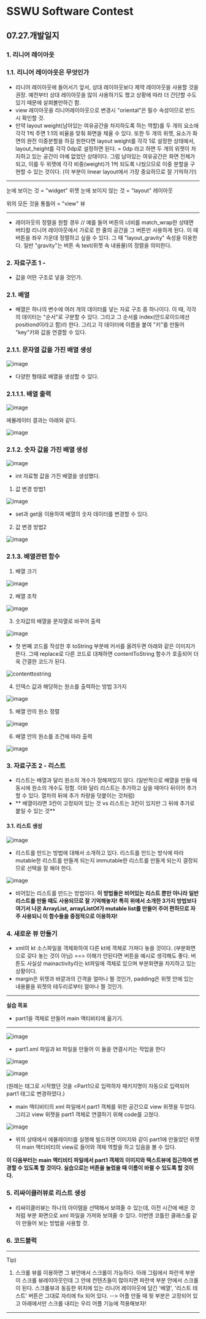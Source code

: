 # SSWU Software Contest
## 07.27.개발일지

### 1. 리니어 레이아웃 

### 1.1. 리니어 레이아웃은 무엇인가 

- 리니어 레이아웃에 들어서기 앞서, 상대 레이아웃보다 제약 레이아웃을 사용할 것을 권장. 예전부터 상대 레이아웃을 많이 사용하기도 했고 상황에 따라 더 간단할 수도 있기 때문에 살펴볼만하긴 함. 
- view 레이아웃을 리니어레이아웃으로 변경시 "oriental"은 필수 속성이므로 반드시 확인할 것. 
- 만약 layout weight(남아있는 여유공간을 차지하도록 하는 역할)를 두 개의 요소에 각각 1씩 주면 1:1의 비율을 맞춰 화면을 채울 수 있다. 또한 두 개의 위젯, 요소가 화면의 완전 이중분할을 하길 원한다면 layout weight를 각각 1로 설정한 상태에서, layout_height를 각각 0dp로 설정하면 된다. = 0dp 라고 하면 두 개의 위젯이 차지하고 있는 공간이 아예 없었던 상태이다. 그럼 남아있는 여유공간은 화면 전체가 되고, 이를 두 위젯에 각각 비중(weight)가 1씩 되도록 나눴으므로 이중 분할을 구현할 수 있는 것이다. (이 부분이 linear layout에서 가장 중요하므로 잘 기억하기!) 

---

눈에 보이는 것 = "widget" 위젯
눈에 보이지 않는 것 = "layout" 레이아웃 

위의 모든 것을 통틀어 = "view" 뷰

---

- 레이아웃의 정렬을 원할 경우 // 예를 들어 버튼의 너비를 match_wrap한 상태면 버티컬 리니어 레이아웃에서 가로로 한 줄의 공간을 그 버튼만 사용하게 된다. 이 때 버튼을 좌우 가운데 정렬하고 싶을 수 있다. 그 때 "layout_gravity" 속성을 이용한다. 일반 "gravity"는 버튼 속 text(위젯 속 내용물)의 정렬을 의미한다. 


### 2. 자료구조 1 -  

- 값을 어떤 구조로 넣을 것인가. 

### 2.1. 배열 

- 배열은 하나의 변수에 여러 개의 데이터를 넣는 자료 구조 중 하나이다. 이 때, 각각의 데이터는 "순서"로 구분할 수 있다. 그리고 그 순서를 index(안드로이드에선 positiond이라고 함)라 한다. 그리고 각 데이터에 이름을 붙여 "키"를 만들어 "key"키와 값을 연결할 수 있다. 

### 2.1.1. 문자열 값을 가진 배열 생성 

![image](https://user-images.githubusercontent.com/65717358/127081956-9b4bfaab-80f3-4d16-adf9-74c76b40f755.png)

- 다양한 형태로 배열을 생성할 수 있다. 

### 2.1.1.1. 배열 출력 

![image](https://user-images.githubusercontent.com/65717358/127082011-f0f66cbf-f915-4c78-9faf-22ddf20516df.png)

에뮬레이터 결과는 아래와 같다. 

![image](https://user-images.githubusercontent.com/65717358/127082054-e4a25a99-b733-4102-a565-fc8f39d31e08.png)


### 2.1.2. 숫자 값을 가진 배열 생성 

![image](https://user-images.githubusercontent.com/65717358/127082785-f0c0fb14-a5e2-4214-a6a9-49e13eb047aa.png)

- int 자료형 값을 가진 배열을 생성했다. 

1) 값 변경 방법1 

![image](https://user-images.githubusercontent.com/65717358/127082840-3e1f9a6f-8b90-4da7-ab0d-d8bbb0d8d97a.png)

- set과 get을 이용하여 배열의 숫자 데이터를 변경할 수 있다. 

2) 값 변경 방법2 

![image](https://user-images.githubusercontent.com/65717358/127085199-c2d8bd9f-9318-4da6-abce-c47e8e1d48bf.png)

### 2.1.3. 배열관련 함수

1) 배열 크기 

![image](https://user-images.githubusercontent.com/65717358/127085249-9a155994-fd14-4f9b-b69d-ae1d27b8d265.png)

2) 배열 조작

![image](https://user-images.githubusercontent.com/65717358/127085273-43a600dc-c187-4f13-a71d-b3c82b8f3f79.png)

3) 숫자값의 배열을 문자열로 바꾸어 출력

![image](https://user-images.githubusercontent.com/65717358/127085364-d1ebc2c1-d54e-46dc-9b84-cbd2df68e603.png)

- 첫 번째 코드를 작성한 후 toString 부분에 커서를 올려두면 아래와 같은 이미지가 뜬다. 그때 replace로 다른 코드로 대체하면 contentToString 함수가 호출되어 더욱 간결한 코드가 된다. 

![contenttostring](https://user-images.githubusercontent.com/65717358/127085451-79bfba81-af1a-456d-981f-62f4b90a5266.png)

4) 인덱스 값과 해당하는 원소를 출력하는 방법 3가지 

![image](https://user-images.githubusercontent.com/65717358/127090299-c6597d4e-c7b5-42b4-a56f-12740ee0902c.png)

5) 배열 안의 원소 정렬 

![image](https://user-images.githubusercontent.com/65717358/127090338-c9defa27-1151-414a-a981-5393726d8c9d.png)

6) 배열 안의 원소를 조건에 따라 출력

![image](https://user-images.githubusercontent.com/65717358/127090391-439f9bea-89a5-44e2-a56a-da4cbccf1144.png)

### 3. 자료구조 2 - 리스트 

- 리스트는 배열과 달리 원소의 개수가 정해져있지 않다. (일반적으로 배열을 만들 때 동시에 원소의 개수도 정함. 이와 달리 리스트는 추가하고 싶을 때마다 뒤이어 추가할 수 있다. 열차의 뒤에 추가 차량을 덧붙이는 것처럼) 
- ** 배열이라면 3칸이 고정되어 있는 것 vs 리스트는 3칸이 있지만 그 뒤에 추가로 붙일 수 있는 것**

#### 3.1. 리스트 생성 

![image](https://user-images.githubusercontent.com/65717358/127098510-4a5d5758-e5e8-4bfb-af52-194a92d08195.png)

- 리스트를 만드는 방법에 대해서 소개하고 있다. 리스트를 만드는 방식에 따라 mutable한 리스트를 만들게 되는지 immutable한 리스트를 만들게 되는지 결정되므로 선택을 잘 해야 한다. 

![image](https://user-images.githubusercontent.com/65717358/127099663-708caa47-133d-4ee2-bf3e-f7fb67524b2a.png)

- 비어있는 리스트를 만드는 방법이다. **이 방법들은 비어있는 리스트 뿐만 아니라 일반 리스트를 만들 때도 사용되므로 잘 기억해놓자! 특히 위에서 소개한 3가지 방법보다 여기서 나온 ArrayList, arrayListOf가 mutable list를 만들어 주어 편하므로 자주 사용되니 이 함수들을 중점적으로 이용하자!** 


### 4. 새로운 뷰 만들기 

- xml의 kt 소스파일을 객체화하여 다른 kt에 객체로 가져다 놓을 것이다. (부분화면으로 갖다 놓는 것이 아님) ==> 이해가 안된다면 버튼을 예시로 생각해도 좋다. 버튼도 사실상 mainactivity라는 kt파일에 객체로 있으며 부분화면을 차지하고 있는 상황이다. 
- margin은 위젯과 바깥과의 간격을 얼마나 띌 것인가, padding은 위젯 안에 있는 내용물을 위젯의 테두리로부터 얼마나 띌 것인가. 

----

**실습 목표**
- part1을 객체로 만들어 main 액티비티에 옮기기.  

----

![image](https://user-images.githubusercontent.com/65717358/127114256-792cf11c-37bc-48de-a82d-8ad20333618f.png)

- part1.xml 파일과 kt 파일을 만들어 이 둘을 연결시키는 작업을 한다


![image](https://user-images.githubusercontent.com/65717358/127114850-6c52c579-9516-4ff5-b83e-8e50bee30e5f.png)

![image](https://user-images.githubusercontent.com/65717358/127114890-69c6ee54-6bb1-4836-b450-60b9105dfa9f.png)

(원래는 <view> 태그로 시작했던 것을 <Part1으로 입력하자 패키지명이 자동으로 입력되어 part1 태그로 변경하였다.)

- main 액티비티의 xml 파일에서 part1 객체를 위한 공간으로 view 위젯을 두었다. 그리고 view 위젯을 part1 객체로 연결하기 위해 code를 고쳤다. 

![image](https://user-images.githubusercontent.com/65717358/127115388-4dc5a6c5-62c8-4c18-bed5-79888dd5247f.png)

- 위의 상태에서 에뮬레이터를 실행해 빌드하면 이미지와 같이 part1에 만들었던 위젯이 main 액티비티의 view로 들어와 객체 역할을 하고 있음을 볼 수 있다. 
                                 
**이 다음부터는 main 액티비티 파일에서 part1 객체의 이미지와 텍스트뷰에 접근하여 변경할 수 있도록 할 것이다. 실습으로는 버튼을 눌렀을 때 이름이 바뀔 수 있도록 할 것이다.** 
                                 
                                 
                                 
                                


### 5. 리싸이클러뷰로 리스트 생성

- 리싸이클러뷰는 하나의 아이템을 선택해서 보여줄 수 있는데, 이전 시간에 배운 것처럼 부분 화면으로 xml 파일을 가져와 보여줄 수 있다. 이번엔 코틀린 클래스를 같이 만들어 보는 방법을 사용할 것.  

### 6. 코드블럭 


----

Tip) 
1. 스크롤 뷰를 이용하면 그 뷰안에서 스크롤이 가능하다. 아래 그림에서 파란색 부분이 스크롤 뷰레이아웃인데 그 안에 컨텐츠들이 많아지면 파란색 부분 안에서 스크롤이 된다. 스크롤뷰과 동등한 위치에 있는 리니어 레이아웃에 담긴 '배열', '리스트 테스트' 버튼은 그대로 자리에 fix 되어 있다. --> 어플 만들 때 윗 부분은 고정되어 있고 아래에서만 스크롤 내리는 우리 어플 기능에 적용해보자! 


----


